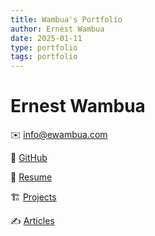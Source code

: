 ```yaml
---
title: Wambua's Portfolio
author: Ernest Wambua
date: 2025-01-11
type: portfolio
tags: portfolio
---
```


# Ernest Wambua

✉️ [info@ewambua.com](mailto:info@ewambua.com)

🔗 [GitHub](https://github.com/tallninja)

📃  [Resume](https://ewambua.com/resume)

🏗️ [Projects](https://ewambua.com/projects)

✍️ [Articles](https://ewambua.com/articles)